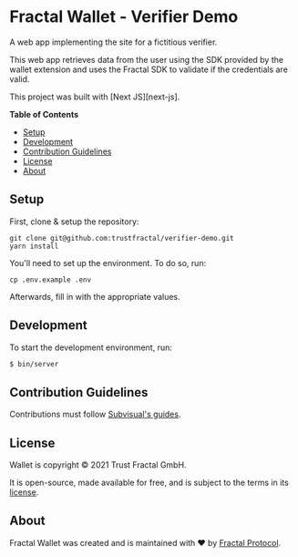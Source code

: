 # Fractal Wallet - Verifier Demo

A web app implementing the site for a fictitious verifier.

This web app retrieves data from the user using the SDK provided by the
wallet extension and uses the Fractal SDK to validate if the
credentials are valid.

This project was built with [Next JS][next-js].

**Table of Contents**

- [Setup](#setup)
- [Development](#development)
- [Contribution Guidelines](#contribution-guidelines)
- [License](#license)
- [About](#about)

## Setup

First, clone & setup the repository:

```
git clone git@github.com:trustfractal/verifier-demo.git
yarn install
```

You'll need to set up the environment. To do so, run:

```
cp .env.example .env
```

Afterwards, fill in with the appropriate values.

## Development

To start the development environment, run:

```sh
$ bin/server
```

## Contribution Guidelines

Contributions must follow [Subvisual's guides](https://github.com/subvisual/guides).

## License

Wallet is copyright &copy; 2021 Trust Fractal GmbH.

It is open-source, made available for free, and is subject to the terms in its [license].

## About

Fractal Wallet was created and is maintained with :heart: by [Fractal Protocol][fractal].

[license]: ./LICENSE
[fractal]: https://protocol.fractal.id/
